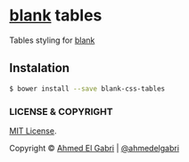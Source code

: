 # [blank](https://github.com/ahmedelgabri/blank) tables

Tables styling for [blank](https://github.com/ahmedelgabri/blank)

## Instalation

```sh
$ bower install --save blank-css-tables
```


### LICENSE & COPYRIGHT
[MIT License](http://opensource.org/licenses/MIT).

Copyright © [Ahmed El Gabri](http://gabri.me) | [@ahmedelgabri](http://twitter.com/ahmedelgabri)
